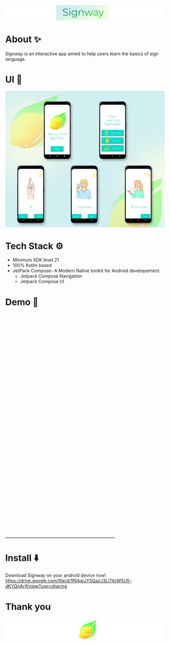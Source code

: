 ![](https://github.com/GDSC-AUM/Signway/blob/main/SignwayPreview/Signway_title.png)
# About ✨
Signway is an interactive app aimed to help users learn the basics of sign language.
# UI 🍋
![Ui preview](https://github.com/GDSC-AUM/Signway/blob/main/SignwayPreview/Sign%20ui%20Screenshots%20git.png)
# Tech Stack ⚙️
- Minimum SDK level 21
 - 100% Kotlin based
- JetPack Compose- A Modern Native toolkit for Android developement.
  - Jetpack Compose Navigation
  - Jetpack Compose UI

# Demo 📱
![App gif](https://github.com/GDSC-AUM/Signway/blob/main/SignwayPreview/Signway.gif)

# Install ⬇️
Download Signway on your android device now!
<https://drive.google.com/file/d/1f6AqjJYSQazJ3Ll74cW5U5-dKYQnArjf/view?usp=sharing>
# Thank you
![logo](https://github.com/GDSC-AUM/Signway/blob/main/SignwayPreview/logo_banner.png)

